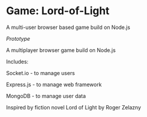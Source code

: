 # Game: Lord-of-Light
A multi-user browser based game build on Node.js

*Prototype*

A multiplayer browser game build on Node.js

Includes:

Socket.io - to manage users

Express.js - to manage web framework

MongoDB - to manage user data

Inspired by fiction novel Lord of Light by Roger Zelazny


